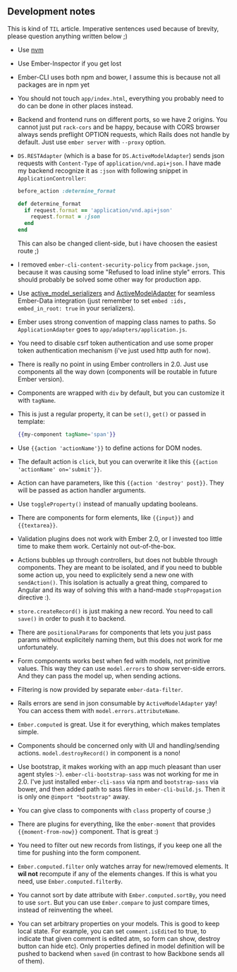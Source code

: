 ## Development notes

This is kind of `TIL` article. Imperative sentences used because of brevity, please question anything written below ;)

* Use [nvm]
* Use Ember-Inspector if you get lost
* Ember-CLI uses both npm and bower, I assume this is because not all packages are in npm yet
* You should not touch `app/index.html`, everything you probably need to do can be done in other places instead.
* Backend and frontend runs on different ports, so we have 2 origins. You cannot just put `rack-cors` and be happy, because with CORS browser always sends preflight OPTION requests, which Rails does not handle by default. Just use `ember server` with `--proxy` option.
* `DS.RESTAdapter` (which is a base for `DS.ActiveModelAdapter`) sends json requests with `Content-Type` of `application/vnd.api+json`. I have made my backend recognize it as `:json` with following snippet in `ApplicationController`:

  ```ruby
  before_action :determine_format

  def determine_format
    if request.format == 'application/vnd.api+json'
      request.format = :json
    end
  end
  ```

  This can also be changed client-side, but i have choosen the easiest route ;)

* I removed `ember-cli-content-security-policy` from `package.json`, because it was causing some "Refused to load inline style" errors. This should probably be solved some other way for production app.

* Use [active_model_serializers] and [ActiveModelAdapter] for seamless Ember-Data integration (just remember to set `embed :ids, embed_in_root: true` in your serializers).

* Ember uses strong convention of mapping class names to paths. So `ApplicationAdapter` goes to `app/adapters/application.js`.

* You need to disable csrf token authentication and use some proper token authentication mechanism (i've just used http auth for now).

* There is really no point in using Ember controllers in 2.0. Just use components all the way down (components will be routable in future Ember version).

* Components are wrapped with `div` by default, but you can customize it with `tagName`.

* This is just a regular property, it can be `set()`, `get()` or passed in template:

  ```handlebars
  {{my-component tagName='span'}}
  ```

* Use `{{action 'actionName'}}` to define actions for DOM nodes.

* The default action is `click`, but you can overwrite it like this `{{action 'actionName' on='submit'}}`.

* Action can have parameters, like this `{{action 'destroy' post}}`. They will be passed as action handler arguments.

* Use `toggleProperty()` instead of manually updating booleans.

* There are components for form elements, like `{{input}}` and `{{textarea}}`.

* Validation plugins does not work with Ember 2.0, or I invested too little time to make them work. Certainly not out-of-the-box.

* Actions bubbles up through controllers, but does not bubble through components. They are meant to be isolated, and if you need to bubble some action up, you need to explicitely send a new one with `sendAction()`. This isolation is actually a great thing, compared to Angular and its way of solving this with a hand-made `stopPropagation` directive :).

* `store.createRecord()` is just making a new record. You need to call `save()` in order to push it to backend.

* There are `positionalParams` for components that lets you just pass params without explicitely naming them, but this does not work for me unfortunately.

* Form components works best when fed with models, not primitive values. This way they can use `model.errors` to show server-side errors. And they can pass the model up, when sending actions.

* Filtering is now provided by separate `ember-data-filter`.

* Rails errors are send in json consumable by `ActiveModelAdapter` yay! You can access them with `model.errors.attributeName`.

* `Ember.computed` is great. Use it for everything, which makes templates simple.

* Components should be concerned only with UI and handling/sending actions. `model.destroyRecord()` in component is a nono!

* Use bootstrap, it makes working with an app much pleasant than user agent styles :-). `ember-cli-bootstrap-sass` was not working for me in 2.0. I've just installed `ember-cli-sass` via npm and `bootstrap-sass` via bower, and then added path to sass files in `ember-cli-build.js`. Then it is only one `@import "bootstrap"` away.

* You can give class to components with `class` property of course ;)

* There are plugins for everything, like the `ember-moment` that provides `{{moment-from-now}}` component. That is great :)

* You need to filter out new records from listings, if you keep one all the time for pushing into the form component.

* `Ember.computed.filter` only watches array for new/removed elements. It **wil not** recompute if any of the elements changes. If this is what you need, use `Ember.computed.filterBy`.

* You cannot sort by date attribute with `Ember.computed.sortBy`, you need to use `sort`. But you can use `Ember.compare` to just compare times, instead of reinventing the wheel.

* You can set arbitrary properties on your models. This is good to keep local state. For example, you can set `comment.isEdited` to true, to indicate that given comment is edited atm, so form can show, destroy button can hide etc). Only properties defined in model definition will be pushed to backend when `save`d (in contrast to how Backbone sends all of them).

[nvm]: https://github.com/creationix/nvm
[active_model_serializers]: https://github.com/rails-api/active_model_serializers
[ActiveModelAdapter]: https://github.com/ember-data/active-model-adapter

